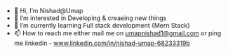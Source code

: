 - 👋 Hi, I’m Nishad@Umap
- 👀 I’m interested in Developing & creaeing new things
- 🌱 I’m currently learning Full stack development {Mern Stack}
- 📫 How to reach me either mail me on umapnishad1@gmail.com or ping me linkedin -  www.linkedin.com/in/nishad-umap-68233319b

<!---
nishu2525/nishu2525 is a ✨ special ✨ repository because its `README.md` (this file) appears on your GitHub profile.
You can click the Preview link to take a look at your changes.
--->
